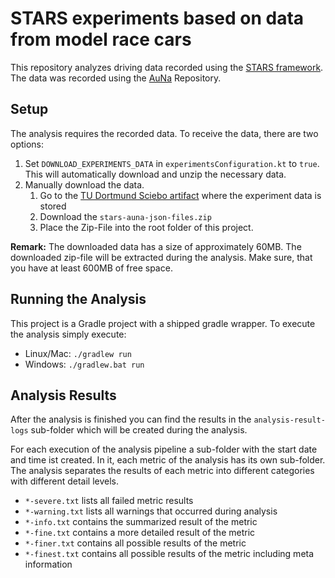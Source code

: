 # STARS experiments based on data from model race cars

This repository analyzes driving data recorded using the [STARS
framework](https://github.com/tudo-aqua/stars). The data was recorded using the [AuNa](https://github.com/HarunTeper/AuNa)
Repository.

## Setup

The analysis requires the recorded data. To receive the data, there are two options:
1. Set `DOWNLOAD_EXPERIMENTS_DATA` in `experimentsConfiguration.kt` to `true`. This will automatically download and
   unzip the necessary data.
2. Manually download the data.
    1. Go to the [TU Dortmund Sciebo artifact](https://tu-dortmund.sciebo.de/s/gHctg8boFkKgcCF) where the experiment data is stored
    2. Download the `stars-auna-json-files.zip`
    3. Place the Zip-File into the root folder of this project.

**Remark:** The downloaded data has a size of approximately 60MB. The downloaded zip-file will be extracted during
the analysis. Make sure, that you have at least 600MB of free space.

## Running the Analysis

This project is a Gradle project with a shipped gradle wrapper. To execute the analysis simply execute:

- Linux/Mac: `./gradlew run`
- Windows: `./gradlew.bat run`

## Analysis Results

After the analysis is finished you can find the results in the `analysis-result-logs` sub-folder which will be
created during the analysis.

For each execution of the analysis pipeline a sub-folder with the start date and time ist created. In it, each metric
of the analysis has its own sub-folder. The analysis separates the results of each metric into different categories
with different detail levels.
- `*-severe.txt` lists all failed metric results
- `*-warning.txt` lists all warnings that occurred during analysis
- `*-info.txt` contains the summarized result of the metric
- `*-fine.txt` contains a more detailed result of the metric
- `*-finer.txt` contains all possible results of the metric
- `*-finest.txt` contains all possible results of the metric including meta information